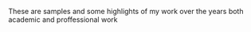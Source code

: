 These are samples and some highlights of my work over the years both academic and proffessional work
